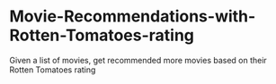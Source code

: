 # Movie-Recommendations-with-Rotten-Tomatoes-rating
Given a list of movies, get recommended more movies based on their Rotten Tomatoes rating
